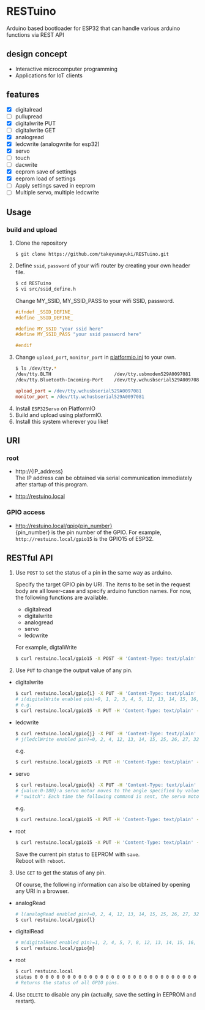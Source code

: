 # RESTuino
Arduino based bootloader for ESP32 that can handle various arduino functions via REST API

## design concept
- Interactive microcomputer programming
- Applications for IoT clients

## features
- [x] digitalread  
- [ ] pullupread  
- [x] digitalwrite PUT  
- [ ] digitalwrite GET  
- [x] analogread  
- [x] ledcwrite (analogwrite for esp32)  
- [x] servo  
- [ ] touch  
- [ ] dacwrite  
- [x] eeprom save of settings   
- [x] eeprom load of settings   
- [ ] Apply settings saved in eeprom   
- [ ] Multiple servo, multiple ledcwrite   

## Usage

### build and upload
1. Clone the repository
    ```
    $ git clone https://github.com/takeyamayuki/RESTuino.git
    ```
2. Define `ssid`, `password` of your wifi router by creating your own header file.
    ```sh
    $ cd RESTuino
    $ vi src/ssid_define.h
    ``` 
    Change MY_SSID, MY_SSID_PASS to your wifi SSID, password.
    ```cpp
    #ifndef _SSID_DEFINE_
    #define _SSID_DEFINE_

    #define MY_SSID "your ssid here"
    #define MY_SSID_PASS "your ssid password here"

    #endif
    ```
3. Change `upload_port`, `monitor_port` in [platformio.ini](platformio.ini) to your own.
    ```sh
    $ ls /dev/tty.*
    /dev/tty.BLTH				        /dev/tty.usbmodem529A0097081
    /dev/tty.Bluetooth-Incoming-Port	/dev/tty.wchusbserial529A0097081
    ```
    ```platformio.ini
    upload_port = /dev/tty.wchusbserial529A0097081
    monitor_port = /dev/tty.wchusbserial529A0097081
    ```
4. Install `ESP32Servo` on PlatformIO
4. Build and upload using platformIO.
5. Install this system wherever you like!  

## URI
### root
- http://{IP_address}  
    The IP address can be obtained via serial communication immediately after startup of this program.

- http://restuino.local

### GPIO access

- http://restuino.local/gpio{pin_number}   
    {pin_number} is the pin number of the GPIO.  For example, `http://restuino.local/gpio15` is the GPIO15 of ESP32.



## RESTful API
1. Use `POST` to set the status of a pin in the same way as arduino.  

    Specify the target GPIO pin by URI. The items to be set in the request body are all lower-case and specify arduino function names. For now, the following functions are available.  

    - digitalread
    - digitalwrite
    - analogread
    - servo
    - ledcwrite

    For example, digtalWrite
    ```sh
    $ curl restuino.local/gpio15 -X POST -H 'Content-Type: text/plain' -d 'digitalwrite'
    ```

2. Use `PUT` to change the output value of any pin.
- digitalwrite  
    ```sh
    $ curl restuino.local/gpio{i} -X PUT -H 'Content-Type: text/plain' -d '{HIGH|LOW}'
    # i(digitalWrite enabled pin)=0, 1, 2, 3, 4, 5, 12, 13, 14, 15, 16, 17, 18, 19, 21, 22, 23, 25, 26, 27, 32, 33
    # e.g.
    $ curl restuino.local/gpio15 -X PUT -H 'Content-Type: text/plain' -d 'LOW'
    ```
- ledcwrite
    ```sh
    $ curl restuino.local/gpio{j} -X PUT -H 'Content-Type: text/plain' -d '{value:0-256}'
    # j(ledclWrite enabled pin)=0, 2, 4, 12, 13, 14, 15, 25, 26, 27, 32, 33
    ```
    e.g.
    ```sh
    $ curl restuino.local/gpio15 -X PUT -H 'Content-Type: text/plain' -d '100'
    ```
- servo
    ```sh
    $ curl restuino.local/gpio{k} -X PUT -H 'Content-Type: text/plain' -d '{value:0-180}|"switch"'
    # {value:0-180}:a servo motor moves to the angle specified by value.
    # "switch": Each time the following command is sent, the servo motor moves back and forth between angle and angle0.
    ```
    e.g.
    ```sh
    $ curl restuino.local/gpio15 -X PUT -H 'Content-Type: text/plain' -d '88'
    ```
- root
    ```sh
    $ curl restuino.local/gpio15 -X PUT -H 'Content-Type: text/plain' -d 'save|reboot'
    ```
    Save the current pin status to EEPROM with `save`.   
    Reboot with `reboot`.

3. Use `GET` to get the status of any pin.  

    Of course, the following information can also be obtained by opening any URI in a browser.
- analogRead
    ```sh
    # l(analogRead enabled pin)=0, 2, 4, 12, 13, 14, 15, 25, 26, 27, 32, 33, 34, 35, 36, 39
    $ curl restuino.local/gpio{l}
    ```

- digitalRead
    ```sh
    # m(digitalRead enabled pin)=1, 2, 4, 5, 7, 8, 12, 13, 14, 15, 16, 17, 18, 19, 21, 22, 23, 25, 26, 27, 32, 33, 34, 35, 36, 37
    $ curl restuino.local/gpio{m}
    ```
- root
    ```sh
    $ curl restuino.local
    status 0 0 0 0 0 0 0 0 0 0 0 0 0 0 0 0 0 0 0 0 0 0 0 0 0 0 0 0 0 0 0 0 0 0 0 0 0 0 0 0 0 0 0 0 0 0 0 0 0 0
    # Returns the status of all GPIO pins.
    ```
4. Use `DELETE` to disable any pin (actually, save the setting in EEPROM and restart).



